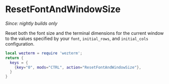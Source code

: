 # ResetFontAndWindowSize

*Since: nightly builds only*

Reset both the font size and the terminal dimensions for the current window to
the values specified by your `font`, `initial_rows`, and `initial_cols` configuration.

```lua
local wezterm = require 'wezterm';
return {
  keys = {
    {key="0", mods="CTRL", action="ResetFontAndWindowSize"},
  }
}
```


